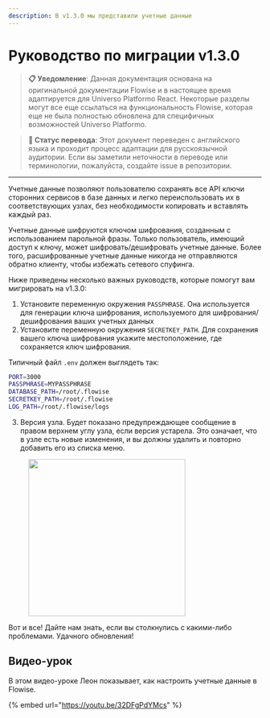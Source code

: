```yaml
---
description: В v1.3.0 мы представили учетные данные
---
```


# Руководство по миграции v1.3.0

> **📋 Уведомление**: Данная документация основана на оригинальной документации Flowise и в настоящее время адаптируется для Universo Platformo React. Некоторые разделы могут все еще ссылаться на функциональность Flowise, которая еще не была полностью обновлена для специфичных возможностей Universo Platformo.

> **🔄 Статус перевода**: Этот документ переведен с английского языка и проходит процесс адаптации для русскоязычной аудитории. Если вы заметили неточности в переводе или терминологии, пожалуйста, создайте issue в репозитории.

***

Учетные данные позволяют пользователю сохранять все API ключи сторонних сервисов в базе данных и легко переиспользовать их в соответствующих узлах, без необходимости копировать и вставлять каждый раз.

Учетные данные шифруются ключом шифрования, созданным с использованием парольной фразы. Только пользователь, имеющий доступ к ключу, может шифровать/дешифровать учетные данные. Более того, расшифрованные учетные данные никогда не отправляются обратно клиенту, чтобы избежать сетевого спуфинга.

Ниже приведены несколько важных руководств, которые помогут вам мигрировать на v1.3.0:

1. Установите переменную окружения `PASSPHRASE`. Она используется для генерации ключа шифрования, используемого для шифрования/дешифрования ваших учетных данных
2. Установите переменную окружения `SECRETKEY_PATH`. Для сохранения вашего ключа шифрования укажите местоположение, где сохраняется ключ шифрования.

Типичный файл `.env` должен выглядеть так:

```sh
PORT=3000
PASSPHRASE=MYPASSPHRASE
DATABASE_PATH=/root/.flowise
SECRETKEY_PATH=/root/.flowise
LOG_PATH=/root/.flowise/logs
```

3. Версия узла. Будет показано предупреждающее сообщение в правом верхнем углу узла, если версия устарела. Это означает, что в узле есть новые изменения, и вы должны удалить и повторно добавить его из списка меню.

<figure><img src="../.gitbook/assets/image (11) (1) (1) (1) (1) (1) (1) (1) (1) (1).png" alt="" width="312"><figcaption></figcaption></figure>

Вот и все! Дайте нам знать, если вы столкнулись с какими-либо проблемами. Удачного обновления!

## Видео-урок

В этом видео-уроке Леон показывает, как настроить учетные данные в Flowise.

{% embed url="https://youtu.be/32DFgPdYMcs" %}
